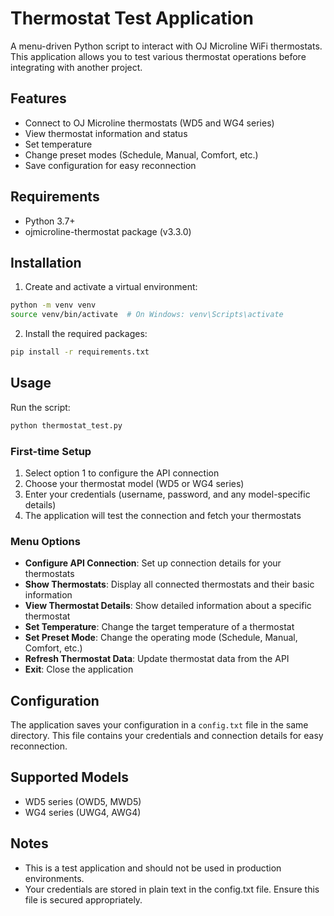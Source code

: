 # Thermostat Test Application

A menu-driven Python script to interact with OJ Microline WiFi thermostats. This application allows you to test various thermostat operations before integrating with another project.

## Features

- Connect to OJ Microline thermostats (WD5 and WG4 series)
- View thermostat information and status
- Set temperature
- Change preset modes (Schedule, Manual, Comfort, etc.)
- Save configuration for easy reconnection

## Requirements

- Python 3.7+
- ojmicroline-thermostat package (v3.3.0)

## Installation

1. Create and activate a virtual environment:

```bash
python -m venv venv
source venv/bin/activate  # On Windows: venv\Scripts\activate
```

2. Install the required packages:

```bash
pip install -r requirements.txt
```

## Usage

Run the script:

```bash
python thermostat_test.py
```

### First-time Setup

1. Select option 1 to configure the API connection
2. Choose your thermostat model (WD5 or WG4 series)
3. Enter your credentials (username, password, and any model-specific details)
4. The application will test the connection and fetch your thermostats

### Menu Options

- **Configure API Connection**: Set up connection details for your thermostats
- **Show Thermostats**: Display all connected thermostats and their basic information
- **View Thermostat Details**: Show detailed information about a specific thermostat
- **Set Temperature**: Change the target temperature of a thermostat
- **Set Preset Mode**: Change the operating mode (Schedule, Manual, Comfort, etc.)
- **Refresh Thermostat Data**: Update thermostat data from the API
- **Exit**: Close the application

## Configuration

The application saves your configuration in a `config.txt` file in the same directory. This file contains your credentials and connection details for easy reconnection.

## Supported Models

- WD5 series (OWD5, MWD5)
- WG4 series (UWG4, AWG4)

## Notes

- This is a test application and should not be used in production environments.
- Your credentials are stored in plain text in the config.txt file. Ensure this file is secured appropriately.
